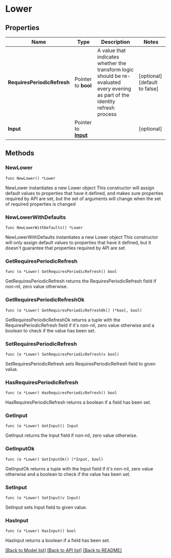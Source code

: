 # Lower

## Properties

Name | Type | Description | Notes
------------ | ------------- | ------------- | -------------
**RequiresPeriodicRefresh** | Pointer to **bool** | A value that indicates whether the transform logic should be re-evaluated every evening as part of the identity refresh process | [optional] [default to false]
**Input** | Pointer to [**Input**](Input.md) |  | [optional] 

## Methods

### NewLower

`func NewLower() *Lower`

NewLower instantiates a new Lower object
This constructor will assign default values to properties that have it defined,
and makes sure properties required by API are set, but the set of arguments
will change when the set of required properties is changed

### NewLowerWithDefaults

`func NewLowerWithDefaults() *Lower`

NewLowerWithDefaults instantiates a new Lower object
This constructor will only assign default values to properties that have it defined,
but it doesn't guarantee that properties required by API are set

### GetRequiresPeriodicRefresh

`func (o *Lower) GetRequiresPeriodicRefresh() bool`

GetRequiresPeriodicRefresh returns the RequiresPeriodicRefresh field if non-nil, zero value otherwise.

### GetRequiresPeriodicRefreshOk

`func (o *Lower) GetRequiresPeriodicRefreshOk() (*bool, bool)`

GetRequiresPeriodicRefreshOk returns a tuple with the RequiresPeriodicRefresh field if it's non-nil, zero value otherwise
and a boolean to check if the value has been set.

### SetRequiresPeriodicRefresh

`func (o *Lower) SetRequiresPeriodicRefresh(v bool)`

SetRequiresPeriodicRefresh sets RequiresPeriodicRefresh field to given value.

### HasRequiresPeriodicRefresh

`func (o *Lower) HasRequiresPeriodicRefresh() bool`

HasRequiresPeriodicRefresh returns a boolean if a field has been set.

### GetInput

`func (o *Lower) GetInput() Input`

GetInput returns the Input field if non-nil, zero value otherwise.

### GetInputOk

`func (o *Lower) GetInputOk() (*Input, bool)`

GetInputOk returns a tuple with the Input field if it's non-nil, zero value otherwise
and a boolean to check if the value has been set.

### SetInput

`func (o *Lower) SetInput(v Input)`

SetInput sets Input field to given value.

### HasInput

`func (o *Lower) HasInput() bool`

HasInput returns a boolean if a field has been set.


[[Back to Model list]](../README.md#documentation-for-models) [[Back to API list]](../README.md#documentation-for-api-endpoints) [[Back to README]](../README.md)



